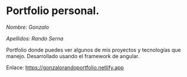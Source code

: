 # Portfolio personal.

*Nombre: Gonzalo*

*Apellidos: Rando Serna*


Portfolio donde puedes ver algunos de mis proyectos y tecnologías que manejo. Desarrollado usando el framework de angular.

Enlace: https://gonzalorandoportfolio.netlify.app

